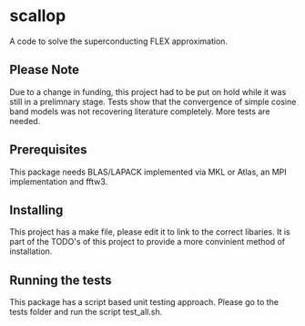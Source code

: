# scallop
A code to solve the superconducting FLEX approximation.
## Please Note
Due to a change in funding, this project had to be put on hold while it was still in a prelimnary stage.
Tests show that the convergence of simple cosine band models was not recovering literature completely. More tests are needed.
## Prerequisites
This package needs BLAS/LAPACK implemented via MKL or Atlas, an MPI implementation and fftw3.

## Installing
This project has a make file, please edit it to link to the correct libaries.
It is part of the TODO's of this project to provide a more convinient method of installation.

## Running the tests
This package has a script based unit testing approach. Please go to the tests folder and run the script test_all.sh.

